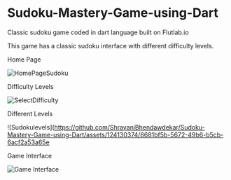 # Sudoku-Mastery-Game-using-Dart
Classic sudoku game coded in dart language built on Flutlab.io

This game has a classic sudoku interface with different difficulty levels.

Home Page

![HomePageSudoku](https://github.com/ShravaniBhendawdekar/Sudoku-Mastery-Game-using-Dart/assets/124130374/f11de1b6-00b9-49ad-9181-ebcd23a26a5e)

Difficulty Levels

![SelectDifficulty](https://github.com/ShravaniBhendawdekar/Sudoku-Mastery-Game-using-Dart/assets/124130374/e13f9fb9-c270-4626-93e6-3cdcc7336798)

Different Levels

![Sudokulevels](https://github.com/ShravaniBhendawdekar/Sudoku-Mastery-Game-using-Dart/assets/124130374/8681bf5b-5672-49b6-b5cb-6acf2a53a65e

Game Interface

![Game Interface](https://github.com/ShravaniBhendawdekar/Sudoku-Mastery-Game-using-Dart/assets/124130374/6b21e7c2-1235-4de6-bb9f-3f80773c3614)







